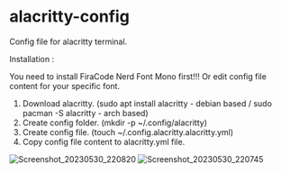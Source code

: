 # alacritty-config
Config file for alacritty terminal.


Installation : 

You need to install FiraCode Nerd Font Mono first!!! Or edit config file content for your specific font.


1. Download alacritty. (sudo apt install alacritty - debian based / sudo pacman -S alacritty - arch based)
2. Create config folder. (mkdir -p ~/.config/alacritty)
3. Create config file. (touch ~/.config.alacritty.alacritty.yml)
4. Copy config file content to alacritty.yml file. 


![Screenshot_20230530_220820](https://github.com/bvckslvsh/alacritty-config/assets/119808481/aed77cbe-c7c4-4efa-8e05-46fd527fa752)
![Screenshot_20230530_220745](https://github.com/bvckslvsh/alacritty-config/assets/119808481/80000ac3-caa4-4411-bd17-eb76b17ec920)
